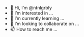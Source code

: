 - 👋 Hi, I’m @ntnlgrbly
- 👀 I’m interested in ...
- 🌱 I’m currently learning ...
- 💞️ I’m looking to collaborate on ...
- 📫 How to reach me ...

<!---
ntnlgrbly/ntnlgrbly is a ✨ special ✨ repository because its `README.md` (this file) appears on your GitHub profile.
You can click the Preview link to take a look at your changes.
--->
